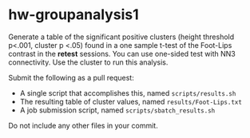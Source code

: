 # hw-groupanalysis1


Generate a table of the significant positive clusters (height threshold p<.001, cluster p <.05) found in a one sample t-test of the Foot-Lips contrast in the **retest** sessions. You can use one-sided test with NN3 connectivity. Use the cluster to run this analysis.

Submit the following as a pull request:

- A single script that accomplishes this, named `scripts/results.sh`
- The resulting table of cluster values, named `results/Foot-Lips.txt`
- A job submission script, named `scripts/sbatch_results.sh`

Do not include any other files in your commit.


